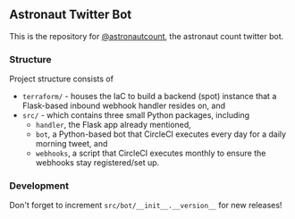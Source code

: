 Astronaut Twitter Bot
---------------------

This is the repository for [@astronautcount](https://twitter.com/astronautcount), the astronaut count twitter bot.

### Structure

Project structure consists of

- `terraform/` - houses the IaC to build a backend (spot) instance that a Flask-based inbound webhook handler resides on, and
- `src/` - which contains three small Python packages, including
  - `handler`, the Flask app already mentioned,
  - `bot`, a Python-based bot that CircleCI executes every day for a daily morning tweet, and
  - `webhooks`, a script that CircleCI executes monthly to ensure the webhooks stay registered/set up.

### Development

Don't forget to increment `src/bot/__init__.__version__` for new releases!
